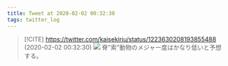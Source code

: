 ```yaml
---
title: Tweet at 2020-02-02 00:32:30
tags: twitter_log
---
```


> [!CITE] https://twitter.com/kaisekiriu/status/1223630208193855488 (2020-02-02 00:32:30)
> ![](https://twitter.com/kaisekiriu/status/1223630208193855488)
> 脊"索"動物のメジャー度はかなり低いと予想する。
